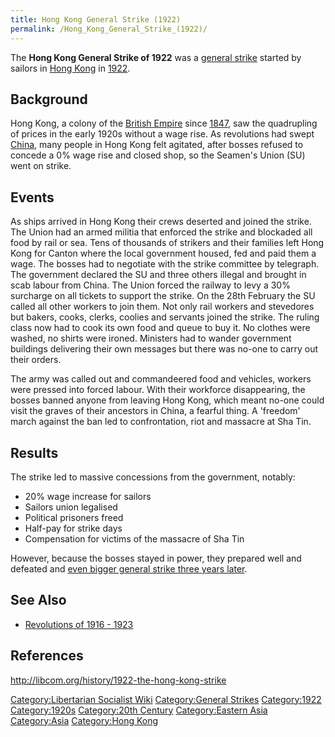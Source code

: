 ```yaml
---
title: Hong Kong General Strike (1922)
permalink: /Hong_Kong_General_Strike_(1922)/
---
```


The **Hong Kong General Strike of 1922** was a [general
strike](List_of_General_Strikes.md "wikilink") started by sailors in [Hong
Kong](Hong_Kong.md "wikilink") in
[1922](Timeline_of_Libertarian_Socialism_in_Eastern_Asia.md "wikilink").

## Background

Hong Kong, a colony of the [British Empire](British_Empire.md "wikilink")
since [1847](First_Opium_War.md "wikilink"), saw the quadrupling of prices
in the early 1920s without a wage rise. As revolutions had swept
[China](China.md "wikilink"), many people in Hong Kong felt agitated, after
bosses refused to concede a 0% wage rise and closed shop, so the
Seamen's Union (SU) went on strike.

## Events

As ships arrived in Hong Kong their crews deserted and joined the
strike. The Union had an armed militia that enforced the strike and
blockaded all food by rail or sea. Tens of thousands of strikers and
their families left Hong Kong for Canton where the local government
housed, fed and paid them a wage. The bosses had to negotiate with the
strike committee by telegraph. The government declared the SU and three
others illegal and brought in scab labour from China. The Union forced
the railway to levy a 30% surcharge on all tickets to support the
strike. On the 28th February the SU called all other workers to join
them. Not only rail workers and stevedores but bakers, cooks, clerks,
coolies and servants joined the strike. The ruling class now had to cook
its own food and queue to buy it. No clothes were washed, no shirts were
ironed. Ministers had to wander government buildings delivering their
own messages but there was no-one to carry out their orders.

The army was called out and commandeered food and vehicles, workers were
pressed into forced labour. With their workforce disappearing, the
bosses banned anyone from leaving Hong Kong, which meant no-one could
visit the graves of their ancestors in China, a fearful thing. A
'freedom' march against the ban led to confrontation, riot and massacre
at Sha Tin.

## Results

The strike led to massive concessions from the government, notably:

- 20% wage increase for sailors
- Sailors union legalised
- Political prisoners freed
- Half-pay for strike days
- Compensation for victims of the massacre of Sha Tin

However, because the bosses stayed in power, they prepared well and
defeated and [even bigger general strike three years
later](Hong_Kong_General_Strike_(1925).md "wikilink").

## See Also

- [Revolutions of 1916 - 1923](Revolutions_of_1916_-_1923.md "wikilink")

## References

<http://libcom.org/history/1922-the-hong-kong-strike>

[Category:Libertarian Socialist
Wiki](Category:Libertarian_Socialist_Wiki.md "wikilink") [Category:General
Strikes](Category:General_Strikes.md "wikilink")
[Category:1922](Category:1922.md "wikilink")
[Category:1920s](Category:1920s.md "wikilink") [Category:20th
Century](Category:20th_Century.md "wikilink") [Category:Eastern
Asia](Category:Eastern_Asia.md "wikilink")
[Category:Asia](Category:Asia.md "wikilink") [Category:Hong
Kong](Category:Hong_Kong.md "wikilink")